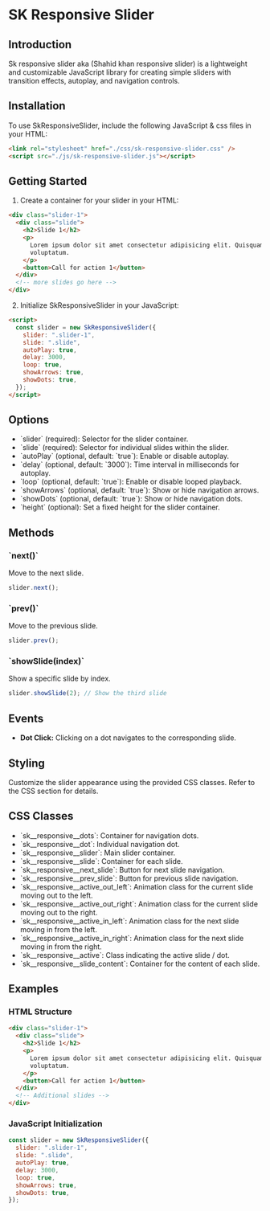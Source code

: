 # SK Responsive Slider

## Introduction

Sk responsive slider aka (Shahid khan responsive slider) is a lightweight and customizable JavaScript library for creating simple sliders with transition effects, autoplay, and navigation controls.

## Installation

To use SkResponsiveSlider, include the following JavaScript & css files in your HTML:

```html
<link rel="stylesheet" href="./css/sk-responsive-slider.css" />
<script src="./js/sk-responsive-slider.js"></script>
```

## Getting Started

1. Create a container for your slider in your HTML:

```html
<div class="slider-1">
  <div class="slide">
    <h2>Slide 1</h2>
    <p>
      Lorem ipsum dolor sit amet consectetur adipisicing elit. Quisquam,
      voluptatum.
    </p>
    <button>Call for action 1</button>
  </div>
  <!-- more slides go here -->
</div>
```

2. Initialize SkResponsiveSlider in your JavaScript:

```html
<script>
  const slider = new SkResponsiveSlider({
    slider: ".slider-1",
    slide: ".slide",
    autoPlay: true,
    delay: 3000,
    loop: true,
    showArrows: true,
    showDots: true,
  });
</script>
```

## Options

- \`slider\` (required): Selector for the slider container.
- \`slide\` (required): Selector for individual slides within the slider.
- \`autoPlay\` (optional, default: \`true\`): Enable or disable autoplay.
- \`delay\` (optional, default: \`3000\`): Time interval in milliseconds for autoplay.
- \`loop\` (optional, default: \`true\`): Enable or disable looped playback.
- \`showArrows\` (optional, default: \`true\`): Show or hide navigation arrows.
- \`showDots\` (optional, default: \`true\`): Show or hide navigation dots.
- \`height\` (optional): Set a fixed height for the slider container.

## Methods

### \`next()\`

Move to the next slide.

```javascript
slider.next();
```

### \`prev()\`

Move to the previous slide.

```javascript
slider.prev();
```

### \`showSlide(index)\`

Show a specific slide by index.

```javascript
slider.showSlide(2); // Show the third slide
```

## Events

- **Dot Click:** Clicking on a dot navigates to the corresponding slide.

## Styling

Customize the slider appearance using the provided CSS classes. Refer to the CSS section for details.

## CSS Classes

- \`sk__responsive\_\_dots\`: Container for navigation dots.
- \`sk__responsive\_\_dot\`: Individual navigation dot.
- \`sk__responsive\_\_slider\`: Main slider container.
- \`sk__responsive\_\_slide\`: Container for each slide.
- \`sk__responsive\_\_next_slide\`: Button for next slide navigation.
- \`sk__responsive\_\_prev_slide\`: Button for previous slide navigation.
- \`sk__responsive\_\_active_out_left\`: Animation class for the current slide moving out to the left.
- \`sk__responsive\_\_active_out_right\`: Animation class for the current slide moving out to the right.
- \`sk__responsive\_\_active_in_left\`: Animation class for the next slide moving in from the left.
- \`sk__responsive\_\_active_in_right\`: Animation class for the next slide moving in from the right.
- \`sk__responsive\_\_active\`: Class indicating the active slide / dot.
- \`sk__responsive\_\_slide_content\`: Container for the content of each slide.

## Examples

### HTML Structure

```html
<div class="slider-1">
  <div class="slide">
    <h2>Slide 1</h2>
    <p>
      Lorem ipsum dolor sit amet consectetur adipisicing elit. Quisquam,
      voluptatum.
    </p>
    <button>Call for action 1</button>
  </div>
  <!-- Additional slides -->
</div>
```

### JavaScript Initialization

```javascript
const slider = new SkResponsiveSlider({
  slider: ".slider-1",
  slide: ".slide",
  autoPlay: true,
  delay: 3000,
  loop: true,
  showArrows: true,
  showDots: true,
});
```
